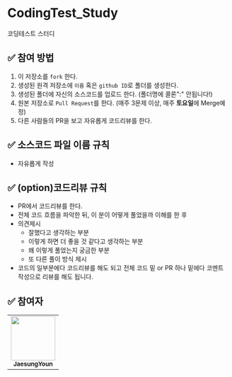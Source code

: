 # CodingTest_Study
코딩테스트 스터디


## ✅ 참여 방법
1. 이 저장소를 `fork` 한다.
2. 생성된 원격 저장소에 `이름` 혹은 `github ID`로 폴더를 생성한다.
3. 생성된 폴더에 자신의 소스코드를 업로드 한다. (폴더명에 콜론":" 안됩니다!)
4. 원본 저장소로 `Pull Request`를 한다. (매주 3문제 이상, 매주 **토요일**에 Merge예정)
5. 다른 사람들의 PR을 보고 자유롭게 코드리뷰를 한다.

## ✅ 소스코드 파일 이름 규칙
- 자유롭게 작성 

## ✅ (option)코드리뷰 규칙
- PR에서 코드리뷰를 한다.
- 전체 코드 흐름을 파악한 뒤, 이 분이 어떻게 풀었을까 이해를 한 후 
- 의견제시
  -   잘했다고 생각하는 부분
  -   이렇게 하면 더 좋을 것 같다고 생각하는 부분
  -   왜 이렇게 풀었는지 궁금한 부분
  -   또 다른 풀이 방식 제시
- 코드의 일부분에다 코드리뷰를 해도 되고 전체 코드 밑 or PR 하나 밑에다 코멘트 작성으로 리뷰를 해도 됩니다.

## ✅ 참여자
<table><tr>         <td align="center"><a href="https://github.com/JaesungYoun"><img src="https://user-images.githubusercontent.com/73388615/211303680-457e5d95-b743-4248-8d80-7c41dcb418b5.png" width="100px;" alt=""/>         <br /><sub><b>JaesungYoun</b><br>
</table><br />
